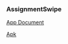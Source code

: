 ### AssignmentSwipe

[App Document](https://docs.google.com/document/d/1sZvxTiUr_rJRjmH7bv3z8-K7JWS5EIWqHHF1sMvoUFo/edit?usp=sharing)

[Apk](https://drive.google.com/file/d/1Cl1SIJYGIiqeQpXIAVwdfWPVNkjI1zbu/view?usp=drive_link)
